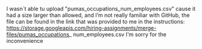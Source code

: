 I wasn´t able tu upload "pumas_occupations_num_employees.csv" cause it had a size larger than allowed, and I’m not really familiar with GitHub, the file can be found in the link that was provided to me in the instructions:
https://storage.googleapis.com/hiring-assignments/merge-files/pumas_occupations_
num_employees.csv
I'm sorry for the inconvenience
